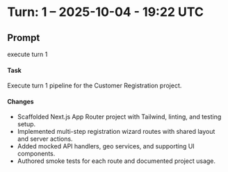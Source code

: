 # Turn: 1 – 2025-10-04 - 19:22 UTC

## Prompt
execute turn 1

#### Task
Execute turn 1 pipeline for the Customer Registration project.

#### Changes
- Scaffolded Next.js App Router project with Tailwind, linting, and testing setup.
- Implemented multi-step registration wizard routes with shared layout and server actions.
- Added mocked API handlers, geo services, and supporting UI components.
- Authored smoke tests for each route and documented project usage.
